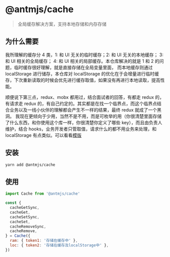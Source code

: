 # @antmjs/cache

> 全局缓存解决方案，支持本地存储和内存存储

## 为什么需要

我所理解的缓存分 4 类，1: 和 UI 无关的临时缓存；2: 和 UI 无关的本地缓存； 3: 和 UI 相关的全局缓存； 4: 和 UI 相关的局部缓存。本仓库解决的就是 1 和 2 的问题，临时缓存很好理解，就是直接存储在全局变量里面，
而本地缓存则通过 localStorage 进行储存，本仓库对 localStorage 的优化在于会增量进行临时缓存，下次重新读取的时候会优先进行缓存取值，如果没有再进行本地读取，提高性能。

顺便说下第三点，redux、mobx 都用过，结合面试者的回答，有都走 redux 的，有请求走 redux 的，有自己约定的。其实都是在找一个临界点，而这个临界点结合业务以及一线小伙伴的理解都会产生不一样的结果，最终 redux 就成了一个黑洞。
我现在更倾向于少用，当然不是不用，而是可枚举的用（你很清楚里面存储了什么东西，和你使用这个库一样，你很清楚你定义了哪些 key），而且由负责人维护，结合 hooks，业务开发者只管取值，请求什么的都不用业务来处理，和 localStorage 有点类似。可以看看[模版](https://github.com/AntmJS/temptaro)

## 安装

```bash
yarn add @antmjs/cache
```

## 使用

```js
import Cache from '@antmjs/cache'

const {
  cacheGetSync,
  cacheGet,
  cacheSetSync,
  cacheSet,
  cacheRemoveSync,
  cacheRemove,
} = Cache({
  ram: { token1: '存储在缓存中' },
  loc: { token2: '存储在缓存及localStorage中' },
})
```
